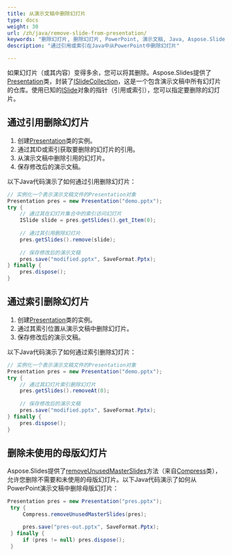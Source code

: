 ```yaml
---
title: 从演示文稿中删除幻灯片
type: docs
weight: 30
url: /zh/java/remove-slide-from-presentation/
keywords: "删除幻灯片, 删除幻灯片, PowerPoint, 演示文稿, Java, Aspose.Slides"
description: "通过引用或索引在Java中从PowerPoint中删除幻灯片"

---
```


如果幻灯片（或其内容）变得多余，您可以将其删除。Aspose.Slides提供了[Presentation](https://reference.aspose.com/slides/java/com.aspose.slides/presentation/)类，封装了[ISlideCollection](https://reference.aspose.com/slides/java/com.aspose.slides/islidecollection/)，这是一个包含演示文稿中所有幻灯片的仓库。使用已知的[ISlide](https://reference.aspose.com/slides/java/com.aspose.slides/islide/)对象的指针（引用或索引），您可以指定要删除的幻灯片。

## **通过引用删除幻灯片**

1. 创建[Presentation](https://reference.aspose.com/slides/java/com.aspose.slides/presentation/)类的实例。
1. 通过其ID或索引获取要删除的幻灯片的引用。
1. 从演示文稿中删除引用的幻灯片。
1. 保存修改后的演示文稿。

以下Java代码演示了如何通过引用删除幻灯片：

```java
// 实例化一个表示演示文稿文件的Presentation对象
Presentation pres = new Presentation("demo.pptx");
try {
    // 通过其在幻灯片集合中的索引访问幻灯片
    ISlide slide = pres.getSlides().get_Item(0);
    
    // 通过其引用删除幻灯片
    pres.getSlides().remove(slide);
    
    // 保存修改后的演示文稿
    pres.save("modified.pptx", SaveFormat.Pptx);
} finally {
    pres.dispose();
}
```

## **通过索引删除幻灯片**

1. 创建[Presentation](https://reference.aspose.com/slides/java/com.aspose.slides/presentation/)类的实例。
1. 通过其索引位置从演示文稿中删除幻灯片。
1. 保存修改后的演示文稿。

以下Java代码演示了如何通过索引删除幻灯片：

```java
// 实例化一个表示演示文稿文件的Presentation对象
Presentation pres = new Presentation("demo.pptx");
try {
    // 通过其幻灯片索引删除幻灯片
    pres.getSlides().removeAt(0);
    
    // 保存修改后的演示文稿
    pres.save("modified.pptx", SaveFormat.Pptx);
} finally {
    pres.dispose();
}
```

## **删除未使用的母版幻灯片**

Aspose.Slides提供了[removeUnusedMasterSlides](https://reference.aspose.com/slides/java/com.aspose.slides/compress/#removeUnusedMasterSlides-com.aspose.slides.Presentation-)方法（来自[Compress](https://reference.aspose.com/slides/java/com.aspose.slides/compress/)类），允许您删除不需要和未使用的母版幻灯片。以下Java代码演示了如何从PowerPoint演示文稿中删除母版幻灯片：

```java
Presentation pres = new Presentation("pres.pptx");
 try {
     Compress.removeUnusedMasterSlides(pres);

     pres.save("pres-out.pptx", SaveFormat.Pptx);
 } finally {
     if (pres != null) pres.dispose();
 }
```